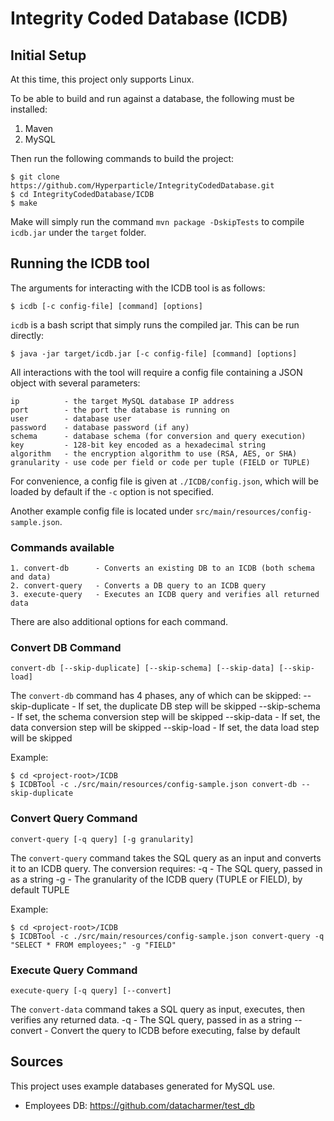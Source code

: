 # Integrity Coded Database (ICDB)

## Initial Setup

At this time, this project only supports Linux. 

To be able to build and run against a database, the following must be installed:

1. Maven
2. MySQL

Then run the following commands to build the project:
```
$ git clone https://github.com/Hyperparticle/IntegrityCodedDatabase.git
$ cd IntegrityCodedDatabase/ICDB
$ make
```

Make will simply run the command `mvn package -DskipTests` to compile `icdb.jar` under the `target` folder.

## Running the ICDB tool

The arguments for interacting with the ICDB tool is as follows:

```
$ icdb [-c config-file] [command] [options]
```

`icdb` is a bash script that simply runs the compiled jar. This can be run directly:

```
$ java -jar target/icdb.jar [-c config-file] [command] [options]
```

All interactions with the tool will require a config file containing a JSON object with several parameters:

```
ip          - the target MySQL database IP address
port        - the port the database is running on
user        - database user
password    - database password (if any)
schema      - database schema (for conversion and query execution)
key         - 128-bit key encoded as a hexadecimal string
algorithm   - the encryption algorithm to use (RSA, AES, or SHA)
granularity - use code per field or code per tuple (FIELD or TUPLE)
```

For convenience, a config file is given at `./ICDB/config.json`, which will be loaded by default if the `-c` option is not specified.

Another example config file is located under `src/main/resources/config-sample.json`.

### Commands available

```
1. convert-db      - Converts an existing DB to an ICDB (both schema and data)
2. convert-query   - Converts a DB query to an ICDB query
3. execute-query   - Executes an ICDB query and verifies all returned data
```

There are also additional options for each command.

### Convert DB Command

```
convert-db [--skip-duplicate] [--skip-schema] [--skip-data] [--skip-load]
```

The `convert-db` command has 4 phases, any of which can be skipped:
--skip-duplicate - If set, the duplicate DB step will be skipped
--skip-schema - If set, the schema conversion step will be skipped
--skip-data - If set, the data conversion step will be skipped
--skip-load - If set, the data load step will be skipped

Example:
```
$ cd <project-root>/ICDB
$ ICDBTool -c ./src/main/resources/config-sample.json convert-db --skip-duplicate
```

### Convert Query Command

```
convert-query [-q query] [-g granularity]
```

The `convert-query` command takes the SQL query as an input and converts it to an ICDB query. The conversion requires:
-q - The SQL query, passed in as a string
-g - The granularity of the ICDB query (TUPLE or FIELD), by default TUPLE

Example:
```
$ cd <project-root>/ICDB
$ ICDBTool -c ./src/main/resources/config-sample.json convert-query -q "SELECT * FROM employees;" -g "FIELD"
```

### Execute Query Command

```
execute-query [-q query] [--convert]
```

The `convert-data` command takes a SQL query as input, executes, then verifies any returned data.
-q - The SQL query, passed in as a string
--convert - Convert the query to ICDB before executing, false by default

## Sources

This project uses example databases generated for MySQL use.

- Employees DB: https://github.com/datacharmer/test_db

